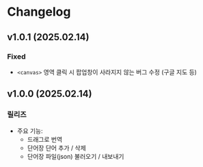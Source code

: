 # Changelog


## v1.0.1 (2025.02.14)

### Fixed
* `<canvas>` 영역 클릭 시 팝업창이 사라지지 않는 버그 수정 (구글 지도 등)


## v1.0.0 (2025.02.14)

### 릴리즈

* 주요 기능:
	- 드래그로 번역
	- 단어장 단어 추가 / 삭제
	- 단어장 파일(json) 불러오기 / 내보내기